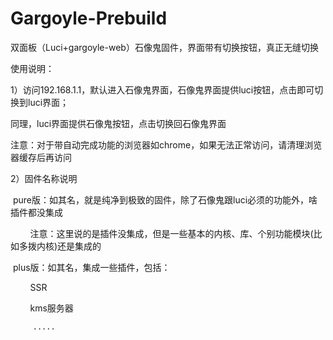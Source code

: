 # Gargoyle-Prebuild

双面板（Luci+gargoyle-web）石像鬼固件，界面带有切换按钮，真正无缝切换

使用说明：

1）访问192.168.1.1，默认进入石像鬼界面，石像鬼界面提供luci按钮，点击即可切换到luci界面；

   同理，luci界面提供石像鬼按钮，点击切换回石像鬼界面

   注意：对于带自动完成功能的浏览器如chrome，如果无法正常访问，请清理浏览器缓存后再访问
   
2）固件名称说明

  pure版：如其名，就是纯净到极致的固件，除了石像鬼跟luci必须的功能外，啥插件都没集成
  
         注意：这里说的是插件没集成，但是一些基本的内核、库、个别功能模块(比如多拨内核)还是集成的
         
  plus版：如其名，集成一些插件，包括：
  
         SSR
         
         kms服务器
         
         .....
